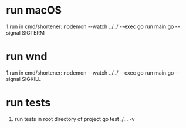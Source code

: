 # run macOS
1.run in cmd/shortener: nodemon --watch ../../ --exec go run main.go --signal SIGTERM

# run wnd
1.run in cmd/shortener: nodemon --watch ../../ --exec go run main.go --signal SIGKILL

# run tests
1. run tests in root directory of project go test ./... -v